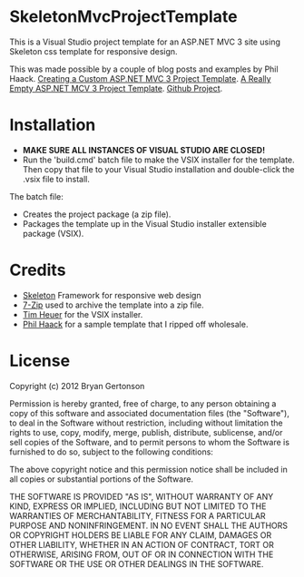 # SkeletonMvcProjectTemplate
This is a Visual Studio project template for an ASP.NET MVC 3 site using Skeleton css template for responsive design.

This was made possible by a couple of blog posts and examples by Phil Haack.
[Creating a Custom ASP.NET MVC 3 Project Template](http://haacked.com/archive/2011/06/05/creating-a-custom-asp-net-mvc-project-template.aspx).
[A Really Empty ASP.NET MCV 3 Project Template](http://haacked.com/archive/2012/01/11/a-really-empty-asp-net-mvc-3-project-template.aspx).
[Github Project](https://github.com/Haacked/ReallyEmptyMvc3ProjectTemplate).

# Installation
* __MAKE SURE ALL INSTANCES OF VISUAL STUDIO ARE CLOSED!__
* Run the 'build.cmd' batch file to make the VSIX installer for the template.  Then copy that file to your Visual Studio installation and double-click the .vsix file to install.

The batch file:

* Creates the project package (a zip file).
* Packages the template up in the Visual Studio installer extensible package (VSIX).

# Credits
* [Skeleton](http://www.getskeleton.com) Framework for responsive web design
* [7-Zip](http://www.7-zip.org/) used to archive the template into a zip file. 
* [Tim Heuer](http://timheuer.com/blog/) for the VSIX installer.
* [Phil Haack](http://haacked.com) for a sample template that I ripped off wholesale.

# License
Copyright (c) 2012 Bryan Gertonson

Permission is hereby granted, free of charge, to any person obtaining a copy of this software and associated documentation files (the "Software"), to deal in the Software without restriction, including without limitation the rights to use, copy, modify, merge, publish, distribute, sublicense, and/or sell copies of the Software, and to permit persons to whom the Software is furnished to do so, subject to the following conditions:

The above copyright notice and this permission notice shall be included in all copies or substantial portions of the Software.

THE SOFTWARE IS PROVIDED "AS IS", WITHOUT WARRANTY OF ANY KIND, EXPRESS OR IMPLIED, INCLUDING BUT NOT LIMITED TO THE WARRANTIES OF MERCHANTABILITY, FITNESS FOR A PARTICULAR PURPOSE AND NONINFRINGEMENT. IN NO EVENT SHALL THE AUTHORS OR COPYRIGHT HOLDERS BE LIABLE FOR ANY CLAIM, DAMAGES OR OTHER LIABILITY, WHETHER IN AN ACTION OF CONTRACT, TORT OR OTHERWISE, ARISING FROM, OUT OF OR IN CONNECTION WITH THE SOFTWARE OR THE USE OR OTHER DEALINGS IN THE SOFTWARE.